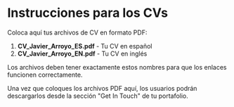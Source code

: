 # Instrucciones para los CVs

Coloca aquí tus archivos de CV en formato PDF:

1. **CV_Javier_Arroyo_ES.pdf** - Tu CV en español
2. **CV_Javier_Arroyo_EN.pdf** - Tu CV en inglés

Los archivos deben tener exactamente estos nombres para que los enlaces funcionen correctamente.

Una vez que coloques los archivos PDF aquí, los usuarios podrán descargarlos desde la sección "Get In Touch" de tu portafolio.
